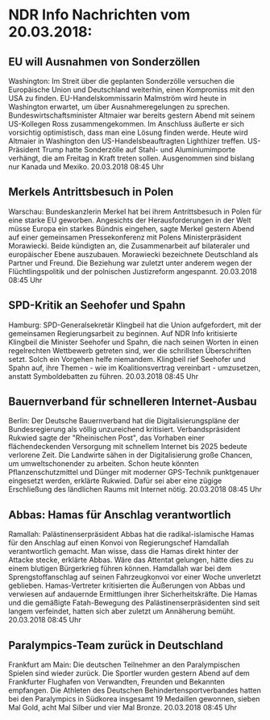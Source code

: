 # NDR Info Nachrichten vom 20.03.2018:


## EU will Ausnahmen von Sonderzöllen
Washington: Im Streit über die geplanten Sonderzölle versuchen die Europäische Union und Deutschland weiterhin, einen Kompromiss mit den USA zu finden. EU-Handelskommissarin Malmström wird heute in Washington erwartet, um über Ausnahmeregelungen zu sprechen. Bundeswirtschaftsminister Altmaier war bereits gestern Abend mit seinem US-Kollegen Ross zusammengekommen. Im Anschluss äußerte er sich vorsichtig optimistisch, dass man eine Lösung finden werde. Heute wird Altmaier in Washington den US-Handelsbeauftragten Lighthizer treffen. US-Präsident Trump hatte Sonderzölle auf Stahl- und Aluminiumimporte verhängt, die am Freitag in Kraft treten sollen. Ausgenommen sind bislang nur Kanada und Mexiko. 20.03.2018 08:45 Uhr 

## Merkels Antrittsbesuch in Polen
Warschau: Bundeskanzlerin Merkel hat bei ihrem Antrittsbesuch in Polen für eine starke EU geworben. Angesichts der Herausforderungen in der Welt müsse Europa ein starkes Bündnis eingehen, sagte Merkel gestern Abend auf einer gemeinsamen Pressekonferenz mit Polens Ministerpräsident Morawiecki. Beide kündigten an, die Zusammenarbeit auf bilateraler und europäischer Ebene auszubauen. Morawiecki bezeichnete Deutschland als Partner und Freund. Die Beziehung war zuletzt unter anderem wegen der Flüchtlingspolitik und der polnischen Justizreform angespannt. 20.03.2018 08:45 Uhr 

## SPD-Kritik an Seehofer und Spahn
Hamburg: SPD-Generalsekretär Klingbeil hat die Union aufgefordert, mit der gemeinsamen Regierungsarbeit zu beginnen. Auf NDR Info kritisierte Klingbeil die Minister Seehofer und Spahn, die nach seinen Worten in einen regelrechten Wettbewerb getreten sind, wer die schrillsten Überschriften setzt. Solch ein Vorgehen helfe niemandem. Klingbeil rief Seehofer und Spahn auf, ihre Themen - wie im Koalitionsvertrag vereinbart - umzusetzen, anstatt Symboldebatten zu führen. 20.03.2018 08:45 Uhr 

## Bauernverband für schnelleren Internet-Ausbau
Berlin: Der Deutsche Bauernverband hat die Digitalisierungspläne der Bundesregierung als völlig unzureichend kritisiert. Verbandspräsident Rukwied sagte der "Rheinischen Post", das Vorhaben einer flächendeckenden Versorgung mit schnellem Internet bis 2025 bedeute verlorene Zeit. Die Landwirte sähen in der Digitalisierung große Chancen, um umweltschonender zu arbeiten. Schon heute könnten Pflanzenschutzmittel und Dünger mit moderner GPS-Technik punktgenauer eingesetzt werden, erklärte Rukwied. Dafür sei aber eine zügige Erschließung des ländlichen Raums mit Internet nötig. 20.03.2018 08:45 Uhr 

## Abbas: Hamas für Anschlag verantwortlich
Ramallah:	Palästinenserpräsident Abbas hat die radikal-islamische Hamas für den Anschlag auf einen Konvoi von Regierungschef Hamdallah verantwortlich gemacht. Man wisse, dass die Hamas direkt hinter der Attacke stecke, erklärte Abbas. Wäre das Attentat gelungen, hätte dies zu einem blutigen Bürgerkrieg führen können. Hamdallah war bei dem Sprengstoffanschlag auf seinen Fahrzeugkonvoi vor einer Woche unverletzt geblieben. Hamas-Vertreter kritisierten die Äußerungen von Abbas und verwiesen auf andauernde Ermittlungen ihrer Sicherheitskräfte. Die Hamas und die gemäßigte Fatah-Bewegung des Palästinenserpräsidenten sind seit langem verfeindet, hatten sich aber zuletzt um Annäherung bemüht. 20.03.2018 08:45 Uhr 

## Paralympics-Team zurück in Deutschland
Frankfurt am Main: Die deutschen Teilnehmer an den Paralympischen Spielen sind wieder zurück. Die Sportler wurden gestern Abend auf dem Frankfurter Flughafen von Verwandten, Freunden und Bekannten empfangen. Die Athleten des Deutschen Behindertensportverbandes hatten bei den Paralympics in Südkorea insgesamt 19 Medaillen gewonnen, sieben Mal Gold, acht Mal Silber und vier Mal Bronze. 20.03.2018 08:45 Uhr 
